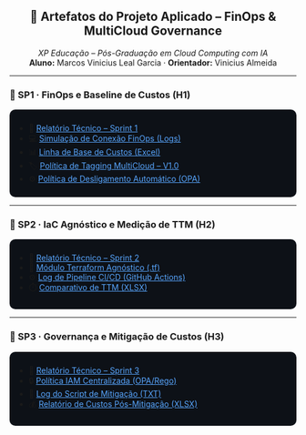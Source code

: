 <h2 align="center">📁 Artefatos do Projeto Aplicado – FinOps & MultiCloud Governance</h2>

<div align="center">
  <p><i>XP Educação – Pós-Graduação em Cloud Computing com IA</i><br>
  <b>Aluno:</b> Marcos Vinicius Leal Garcia · <b>Orientador:</b> Vinicius Almeida</p>
</div>

---

<h3>🧭 SP1 · FinOps e Baseline de Custos (H1)</h3>
<div style="background-color:#0d1117; padding:10px; border-radius:10px;">
<ul>
  <li>📘 <a href="https://github.com/mrcslgarcia/projeto-aplicadoXP/blob/main/artefatos/SP1/Relatorio_Sprint1_FinOps.pdf" style="color:#58a6ff;">Relatório Técnico – Sprint 1</a></li>
  <li>💻 <a href="https://github.com/mrcslgarcia/projeto-aplicadoXP/blob/main/artefatos/SP1/Simulacao_Conexao_FinOps.txt" style="color:#58a6ff;">Simulação de Conexão FinOps (Logs)</a></li>
  <li>📊 <a href="https://github.com/mrcslgarcia/projeto-aplicadoXP/blob/main/artefatos/SP1/Linha_de_Base_FinOps.xlsx" style="color:#58a6ff;">Linha de Base de Custos (Excel)</a></li>
  <li>🏷️ <a href="https://github.com/mrcslgarcia/projeto-aplicadoXP/blob/main/artefatos/SP1/Politica_Tagging_MultiCloud_V1.0.pdf" style="color:#58a6ff;">Política de Tagging MultiCloud – V1.0</a></li>
  <li>⚙️ <a href="https://github.com/mrcslgarcia/projeto-aplicadoXP/blob/main/artefatos/SP1/Politica_Desligamento_MultiCloud.rego" style="color:#58a6ff;">Política de Desligamento Automático (OPA)</a></li>
</ul>
</div>

---

<h3>🧩 SP2 · IaC Agnóstico e Medição de TTM (H2)</h3>
<div style="background-color:#0d1117; padding:10px; border-radius:10px;">
<ul>
  <li>📘 <a href="https://github.com/mrcslgarcia/projeto-aplicadoXP/blob/main/artefatos/SP2/Relatorio_Sprint2_Terraform.pdf" style="color:#58a6ff;">Relatório Técnico – Sprint 2</a></li>
  <li>🧱 <a href="https://github.com/mrcslgarcia/projeto-aplicadoXP/blob/main/artefatos/SP2/Modulo_Terraform_Agnostico.tf" style="color:#58a6ff;">Módulo Terraform Agnóstico (.tf)</a></li>
  <li>⚙️ <a href="https://github.com/mrcslgarcia/projeto-aplicadoXP/blob/main/artefatos/SP2/Simulacao_Pipeline_CICD.txt" style="color:#58a6ff;">Log de Pipeline CI/CD (GitHub Actions)</a></li>
  <li>⏱️ <a href="https://github.com/mrcslgarcia/projeto-aplicadoXP/blob/main/artefatos/SP2/TTM_Comparativo.xlsx" style="color:#58a6ff;">Comparativo de TTM (XLSX)</a></li>
</ul>
</div>

---

<h3>🔐 SP3 · Governança e Mitigação de Custos (H3)</h3>
<div style="background-color:#0d1117; padding:10px; border-radius:10px;">
<ul>
  <li>📘 <a href="https://github.com/mrcslgarcia/projeto-aplicadoXP/blob/main/artefatos/SP3/Relatorio_Sprint3_Governanca.pdf" style="color:#58a6ff;">Relatório Técnico – Sprint 3</a></li>
  <li>🔒 <a href="https://github.com/mrcslgarcia/projeto-aplicadoXP/blob/main/artefatos/SP3/Politica_IAM_OPA.rego" style="color:#58a6ff;">Política IAM Centralizada (OPA/Rego)</a></li>
  <li>🧹 <a href="https://github.com/mrcslgarcia/projeto-aplicadoXP/blob/main/artefatos/SP3/Log_Script_Mitigacao.txt" style="color:#58a6ff;">Log do Script de Mitigação (TXT)</a></li>
  <li>💰 <a href="https://github.com/mrcslgarcia/projeto-aplicadoXP/blob/main/artefatos/SP3/Relatorio_Custos_Pos_Mitigacao.xlsx" style="color:#58a6ff;">Relatório de Custos Pós-Mitigação (XLSX)</a></li>
</ul>

